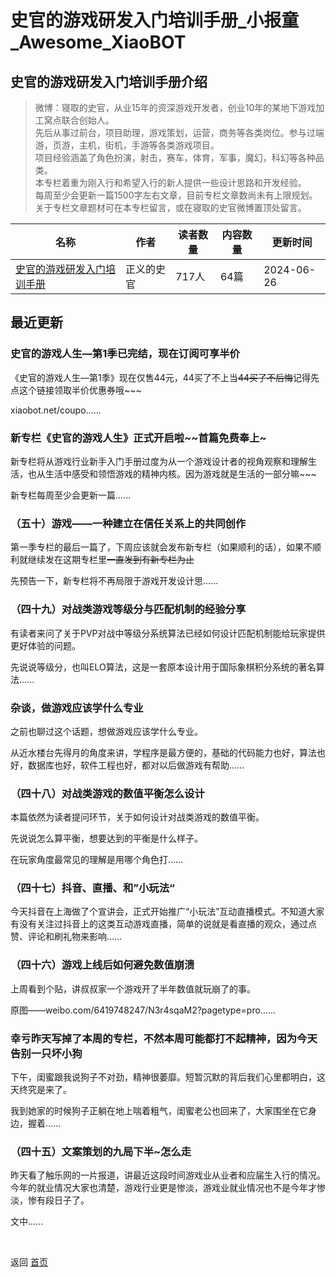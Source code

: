 # 史官的游戏研发入门培训手册_小报童_Awesome_XiaoBOT

## 史官的游戏研发入门培训手册介绍
> 微博：寝取的史官，从业15年的资深游戏开发者，创业10年的某地下游戏加工窝点联合创始人。    
先后从事过前台，项目助理，游戏策划，运营，商务等各类岗位。参与过端游，页游，主机，街机，手游等各类游戏项目。    
项目经验涵盖了角色扮演，射击，赛车，体育，军事，魔幻，科幻等各种品类。    
本专栏着重为刚入行和希望入行的新人提供一些设计思路和开发经验。    
每周至少会更新一篇1500字左右文章，目前专栏文章数尚未有上限规划。    
关于专栏文章题材可在本专栏留言，或在寝取的史官微博置顶处留言。  
  


|名称|作者|读者数量|内容数量|更新时间|
|---|---|---|---|---|
|[史官的游戏研发入门培训手册](https://xiaobot.net/p/sg2201?refer=0b133df9-27dc-423b-8101-639049001c13)|正义的史官|717人|64篇|2024-06-26|

## 最近更新
### 史官的游戏人生—第1季已完结，现在订阅可享半价

《史官的游戏人生—第1季》现在仅售44元，44买了不上当~~44买了不后悔~~记得先点这个链接领取半价优惠券哦~~~

xiaobot.net/coupo......

### 新专栏《史官的游戏人生》正式开启啦~~首篇免费奉上~

新专栏将从游戏行业新手入门手册过度为从一个游戏设计者的视角观察和理解生活，也从生活中感受和领悟游戏的精神内核。因为游戏就是生活的一部分嘛~~~

新专栏每周至少会更新一篇......

### （五十）游戏——一种建立在信任关系上的共同创作

第一季专栏的最后一篇了，下周应该就会发布新专栏（如果顺利的话），如果不顺利就继续发在这期专栏里~~一直发到有新专栏为止~~

先预告一下，新专栏将不再局限于游戏开发设计思......

### （四十九）对战类游戏等级分与匹配机制的经验分享

有读者来问了关于PVP对战中等级分系统算法已经如何设计匹配机制能给玩家提供更好体验的问题。

先说说等级分，也叫ELO算法，这是一套原本设计用于国际象棋积分系统的著名算法......

### 杂谈，做游戏应该学什么专业

之前也聊过这个话题，想做游戏应该学什么专业。

从近水楼台先得月的角度来讲，学程序是最方便的，基础的代码能力也好，算法也好，数据库也好，软件工程也好，都对以后做游戏有帮助......

### （四十八）对战类游戏的数值平衡怎么设计

本篇依然为读者提问环节，关于如何设计对战类游戏的数值平衡。

先说说怎么算平衡，想要达到的平衡是什么样子。

在玩家角度最常见的理解是用哪个角色打......

### （四十七）抖音、直播、和”小玩法“

今天抖音在上海做了个宣讲会，正式开始推广“小玩法”互动直播模式。不知道大家有没有关注过抖音上的这类互动游戏直播，简单的说就是看直播的观众，通过点赞、评论和刷礼物来影响......

### （四十六）游戏上线后如何避免数值崩溃

上周看到个贴，讲叔叔家一个游戏开了半年数值就玩崩了的事。

原图——weibo.com/6419748247/N3r4sqaM2?pagetype=pro......

### 幸亏昨天写掉了本周的专栏，不然本周可能都打不起精神，因为今天告别一只坏小狗

下午，闺蜜跟我说狗子不对劲，精神很萎靡。短暂沉默的背后我们心里都明白，这天终究是来了。

我到她家的时候狗子正躺在地上喘着粗气，闺蜜老公也回来了，大家围坐在它身边，握着......

### （四十五）文案策划的九局下半~怎么走

昨天看了触乐网的一片报道，讲最近这段时间游戏业从业者和应届生入行的情况。今年的就业情况大家也清楚，游戏行业更是惨淡，游戏业就业情况也不是今年才惨淡，惨有段日子了。

文中......


<a href="https://github.com/Reno9527/awesome-xiaobot" style="color: white; text-decoration: none;">awesome-xiaobot</a>

返回 [首页](../README.md)
